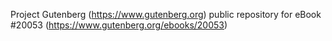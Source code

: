 Project Gutenberg (https://www.gutenberg.org) public repository for eBook #20053 (https://www.gutenberg.org/ebooks/20053)
